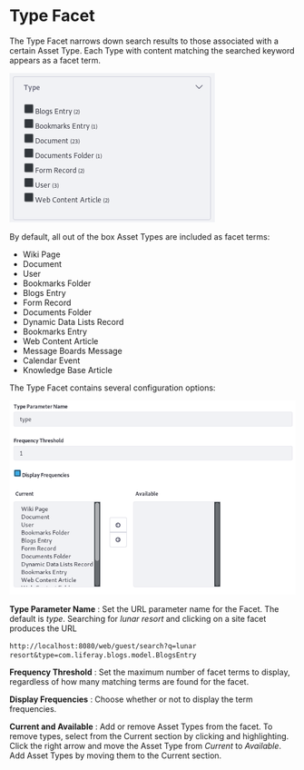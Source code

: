 # Type Facet [](id=type-facet)

The Type Facet narrows down search results to those associated with a certain
Asset Type. Each Type with content matching the searched keyword appears as a
facet term.

![Figure 1: Each Asset Type with matching content is a Type Facet term.](../../../images/search-type-facet.png)

By default, all out of the box Asset Types are included as facet terms:

- Wiki Page
- Document
- User
- Bookmarks Folder
- Blogs Entry
- Form Record
- Documents Folder
- Dynamic Data Lists Record
- Bookmarks Entry
- Web Content Article
- Message Boards Message
- Calendar Event
- Knowledge Base Article

The Type Facet contains several configuration options:

![Figure 2: The Type Facet is configurable.](../../../images/search-type-facet-config.png)

**Type Parameter Name**
: Set the URL parameter name for the Facet. The default is *type*. Searching for
*lunar resort* and clicking on a site facet produces the URL

    http://localhost:8080/web/guest/search?q=lunar resort&type=com.liferay.blogs.model.BlogsEntry

**Frequency Threshold**
: Set the maximum number of facet terms to display, regardless of how
many matching terms are found for the facet.

**Display Frequencies**
: Choose whether or not to display the term frequencies.

**Current and Available**
: Add or remove Asset Types from the facet. To remove types, select from the
Current section by clicking and highlighting. Click the right arrow and move the
Asset Type from *Current* to *Available*. Add Asset Types by moving them to the
Current section.

